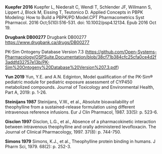 **Kuepfer 2016** Kuepfer L, Niederalt C, Wendl T, Schlender JF, Willmann S, Lippert J, Block M, Eissing T, Teutonico D. Applied Concepts in PBPK Modeling: How to Build a PBPK/PD Model.CPT Pharmacometrics Syst Pharmacol. 2016 Oct;5(10):516-531. doi: 10.1002/psp4.12134. Epub 2016 Oct 19. 

**Drugbank DB00277** Drugbank DB00277 https://www.drugbank.ca/drugs/DB00277

PK-Sim Ontogeny Database Version 7.3 (https://github.com/Open-Systems-Pharmacology/OSPSuite.Documentation/blob/38cf71b384cfc25cfa0ce4d2f3addfd32757e13b/PK-Sim%20Ontogeny%20Database%20Version%207.3.pdf) 

**Yun 2019** Yun, Y.E. and A.N. Edginton, Model qualification of the PK-Sim® pediatric module for pediatric exposure assessment of CYP450 metabolized compounds. Journal of Toxicology and Environmental Health, Part A, 2019: p. 1-26.

**Steinijans 1987** Steinijans, V.W., et al., Absolute bioavailability of theophylline from a sustained-release formulation using different intravenous reference infusions. Eur J Clin Pharmacol, 1987. 33(5): p. 523-6.

**Gisclon 1997** Gisclon, L.G., et al., Absence of a pharmacokinetic interaction between intravenous theophylline and orally administered levofloxacin. The Journal of Clinical Pharmacology, 1997. 37(8): p. 744-750.

**Simons 1979** Simons, K.J., et al., Theophylline protein binding in humans. J Pharm Sci, 1979. 68(2): p. 252-3.